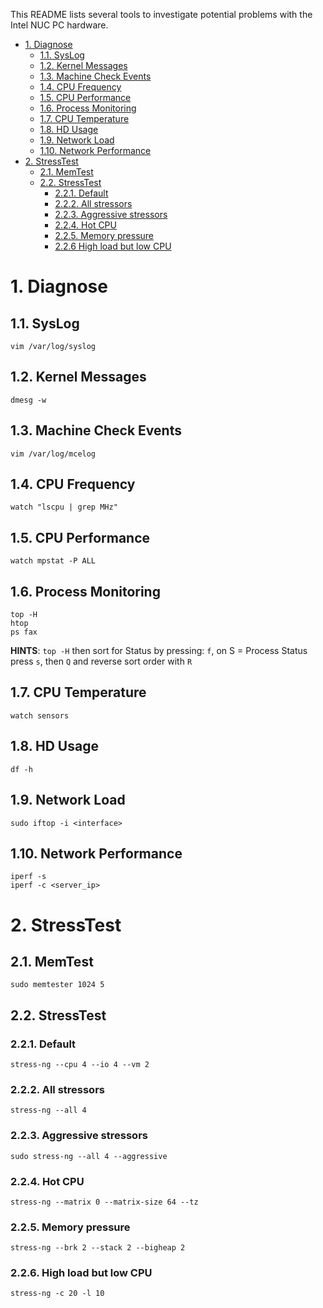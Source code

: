 This README lists several tools to investigate potential problems with the Intel NUC PC hardware.

- [1. Diagnose <a name="diag"/>](#1-diagnose-)
  * [1.1. SysLog <a name="sys_log"/>](#11-syslog-)
  * [1.2. Kernel Messages <a name="dmesg"/>](#12-kernel-messages-)
  * [1.3. Machine Check Events <a name="mcelog"/>](#13-machine-check-events-)
  * [1.4. CPU Frequency <a name="cpu_freq"/>](#14-cpu-frequency-)
  * [1.5. CPU Performance <a name="cpu_perf"/>](#15-cpu-performance-)
  * [1.6. Process Monitoring <a name="proc_monitor"/>](#16-process-monitoring-)
  * [1.7. CPU Temperature <a name="cpu_temp"/>](#17-cpu-temperature-)
  * [1.8. HD Usage <a name="hd_use"/>](#18-hd-usage-)
  * [1.9. Network Load <a name="iftop"/>](#19-network-load-)
  * [1.10. Network Performance <a name="net_perf"/>](#110-network-performance-)
- [2. StressTest <a name="stress"/>](#2-stresstest-)
  * [2.1. MemTest <a name="mem_test"/>](#21-memtest-)
  * [2.2. StressTest <a name="stress_test"/>](#22-stresstest-)
    + [2.2.1. Default <a name="default_stress_test"/>](#221-default-)
    + [2.2.2. All stressors <a name="all_stress_test"/>](#222-all-stressors-)
    + [2.2.3. Aggressive stressors <a name="aggressive_stress_test"/>](#223-aggressive-stressors-)
    + [2.2.4. Hot CPU <a name="hot_stress_test"/>](#224-hot-cpu-)
    + [2.2.5. Memory pressure <a name="mem_stress_test"/>](#225-memory-pressure-)
    + [2.2.6  High load but low CPU <a name="load_stress_test"/>](#226-high-load-but-low-cpu-)

# 1. Diagnose <a name="diag"/>
## 1.1. SysLog <a name="sys_log"/>
```
vim /var/log/syslog
```

## 1.2. Kernel Messages <a name="dmesg"/>
```
dmesg -w
```

## 1.3. Machine Check Events <a name="mcelog"/>
```
vim /var/log/mcelog
```

## 1.4. CPU Frequency <a name="cpu_freq"/>
```
watch "lscpu | grep MHz"
```

## 1.5. CPU Performance <a name="cpu_perf"/>
```
watch mpstat -P ALL
```

## 1.6. Process Monitoring <a name="proc_monitor"/>
```
top -H
htop
ps fax
```
**HINTS**: `top -H` then sort for Status by pressing: `f`, on S = Process Status press `s`, then `Q` and reverse sort order with `R`

## 1.7. CPU Temperature <a name="cpu_temp"/>
```
watch sensors
```

## 1.8. HD Usage <a name="hd_use"/>
```
df -h
```

## 1.9. Network Load <a name="iftop"/>
```
sudo iftop -i <interface>
```

## 1.10. Network Performance <a name="net_perf"/>
```
iperf -s
iperf -c <server_ip>
```

# 2. StressTest <a name="stress"/>
## 2.1. MemTest <a name="mem_test"/>
```
sudo memtester 1024 5
```

## 2.2. StressTest <a name="stress_test"/>
### 2.2.1. Default <a name="default_stress_test"/>
```
stress-ng --cpu 4 --io 4 --vm 2
```
### 2.2.2. All stressors <a name="all_stress_test"/>
```
stress-ng --all 4
```
### 2.2.3. Aggressive stressors <a name="aggressive_stress_test"/>
```
sudo stress-ng --all 4 --aggressive
```
### 2.2.4. Hot CPU <a name="hot_stress_test"/>
```
stress-ng --matrix 0 --matrix-size 64 --tz
```
### 2.2.5. Memory pressure <a name="mem_stress_test"/>
```
stress-ng --brk 2 --stack 2 --bigheap 2
```
### 2.2.6. High load but low CPU <a name="load_stress_test"/>
```
stress-ng -c 20 -l 10
```
